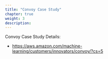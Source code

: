 ```yaml
---
title: "Convoy Case Study"
chapter: true
weight: 3
description: 
---
```



Convoy Case Study Details:
- https://aws.amazon.com/machine-learning/customers/innovators/convoy/?cs=5 
